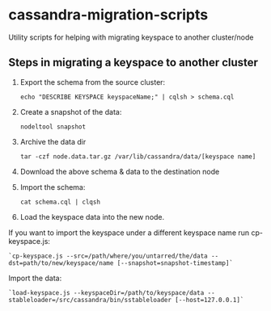 # cassandra-migration-scripts
Utility scripts for helping with migrating keyspace to another cluster/node

## Steps in migrating a keyspace to another cluster
1. Export the schema from the source cluster:
    
    `echo "DESCRIBE KEYSPACE keyspaceName;" | cqlsh > schema.cql`

2. Create a snapshot of the data:

    `nodeltool snapshot`

3. Archive the data dir

    `tar -czf node.data.tar.gz /var/lib/cassandra/data/[keyspace name]`

4. Download the above schema & data to the destination node
5. Import the schema:

    `cat schema.cql | clqsh`

6. Load the keyspace data into the new node.

If you want to import the keyspace under a different keyspace name run cp-keyspace.js:

    `cp-keyspace.js --src=/path/where/you/untarred/the/data --dst=path/to/new/keyspace/name [--snapshot=snapshot-timestamp]`

Import the data:

    `load-keyspace.js --keyspaceDir=/path/to/keyspace/data --stableloader=/src/cassandra/bin/sstableloader [--host=127.0.0.1]`
